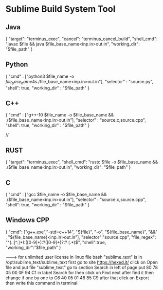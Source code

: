 # Sublime Build System Tool

## Java
{ 
"target": "terminus_exec",
"cancel": "terminus_cancel_build",
"shell_cmd": "javac $file && java $file_base_name<inp.in>out.in",
"working_dir": "$file_path"
}

## Python

{
  "cmd" : ["python3 $file_name -o $file_base_name 4s ./$file_base_name<inp.in>out.in"], 
  "selector" : "source.py",
  "shell": true,
  "working_dir" : "$file_path"
}

## C++
{
  "cmd" : ["g++-10 $file_name -o $file_base_name &&  ./$file_base_name<inp.in>out.in"], 
  "selector" : "source.c,source.cpp",
  "shell": true,
  "working_dir" : "$file_path"
}

//
## RUST
{ 
"target": "terminus_exec",
"shell_cmd": "rustc $file  -o $file_base_name &&  ./$file_base_name<inp.in>out.in",
"working_dir": "$file_path"
}


## C
{
  "cmd" : ["gcc  $file_name -o $file_base_name &&  ./$file_base_name<inp.in>out.in"], 
  "selector" : "source.c,source.cpp",
  "shell": true,
  "working_dir" : "$file_path"
}


## Windows CPP
{
"cmd": ["g++.exe","-std=c++14", "${file}", "-o", "${file_base_name}", "&&" , "${file_base_name}<inp.in>out.in"],
"selector":"source.cpp",
"file_regex": "^(..[^:]*):([0-9]+):?([0-9]+)?:? (.*)$",
"shell":true,
"working_dir":"$file_path"
}



---> for unlimited user license in linux
file bash "sublime_text" is in /opt/sublime_text/sublime_text
first go to site https://hexed.it/
click on Open file and put file "sublime_text"
go to section Search in left of page
put 80 78 05 00 0F 94 C1 in label Search for
then click on Find next
after find it then change if one by one to C6 40 05 01 48 85 C9
after that click on Export
then write this command in terminal
